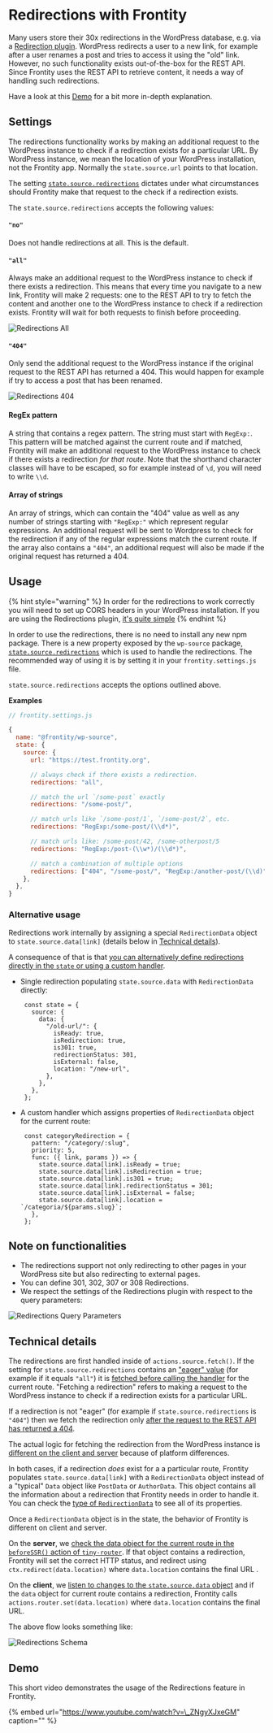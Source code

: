# Redirections with Frontity

Many users store their 30x redirections in the WordPress database, e.g. via a [Redirection plugin](https://wordpress.org/plugins/redirection/). WordPress redirects a user to a new link, for example after a user renames a post and tries to access it using the "old" link. However, no such functionality exists out-of-the-box for the REST API. Since Frontity uses the REST API to retrieve content, it needs a way of handling such redirections.

Have a look at this [Demo](redirections-with-frontity.md#demo) for a bit more in-depth explanation.

## Settings

The redirections functionality works by making an additional request to the WordPress instance to check if a redirection exists for a particular URL. By WordPress instance, we mean the location of your WordPress installation, not the Frontity app. Normally the `state.source.url` points to that location.

The setting [`state.source.redirections`](https://api.frontity.org/frontity-packages/features-packages/wp-source#state-source-redirections) dictates under what circumstances should Frontity make that request to the check if a redirection exists.

The `state.source.redirections` accepts the following values:

#### `"no"`

Does not handle redirections at all. This is the default.

#### `"all"`

Always make an additional request to the WordPress instance to check if there exists a redirection. This means that every time you navigate to a new link, Frontity will make 2 requests: one to the REST API to try to fetch the content and another one to the WordPress instance to check if a redirection exists. Frontity will wait for both requests to finish before proceeding.

![Redirections All](https://frontity.org/wp-content/uploads/2021/04//redirections-all.png)

#### `"404"`

Only send the additional request to the WordPress instance if the original request to the REST API has returned a 404. This would happen for example if try to access a post that has been renamed.

![Redirections 404](https://frontity.org/wp-content/uploads/2021/04//redirections-404.png)

#### RegEx pattern

A string that contains a regex pattern. The string must start with `RegExp:`. This pattern will be matched against the current route and if matched, Frontity will make an additional request to the WordPress instance to check if there exists a redirection _for that route_. Note that the shorthand character classes will have to be escaped, so for example instead of `\d`, you will need to write `\\d`.

#### Array of strings

An array of strings, which can contain the "404" value as well as any number of strings starting with `"RegExp:"` which represent regular expressions. An additional request will be sent to Wordpress to check for the redirection if any of the regular expressions match the current route. If the array also contains a `"404"`, an additional request will also be made if the original request has returned a 404.

## Usage

{% hint style="warning" %}
In order for the redirections to work correctly you will need to set up CORS headers in your WordPress installation. If you are using the Redirections plugin, [it's quite simple](https://youtu.be/-ekz2JwHHmQ)
{% endhint %}

In order to use the redirections, there is no need to install any new npm package. There is a new property exposed by the `wp-source` package, [`state.source.redirections`](https://api.frontity.org/frontity-packages/features-packages/wp-source#state-source-redirections) which is used to handle the redirections. The recommended way of using it is by setting it in your `frontity.settings.js` file.

`state.source.redirections` accepts the options outlined above.

**Examples**

```javascript
// frontity.settings.js

{
  name: "@frontity/wp-source",
  state: {
    source: {
      url: "https://test.frontity.org",

      // always check if there exists a redirection.
      redirections: "all",

      // match the url `/some-post` exactly
      redirections: "/some-post/",

      // match urls like `/some-post/1`, `/some-post/2`, etc.
      redirections: "RegExp:/some-post/(\\d*)",

      // match urls like: /some-post/42, /some-otherpost/5
      redirections: "RegExp:/post-(\\w*)/(\\d*)",

      // match a combination of multiple options
      redirections: ["404", "/some-post/", "RegExp:/another-post/(\\d)"],
    },
  },
}
```

### Alternative usage

Redirections work internally by assigning a special `RedirectionData` object to `state.source.data[link]` \(details below in [Technical details](redirections-with-frontity.md##Technical-details)\).

A consequence of that is that [you can alternatively define redirections directly in the `state` or using a custom handler](https://community.frontity.org/t/301-redirects-stored-in-wordpress-database/3032/15).

* Single redirection populating `state.source.data` with `RedirectionData` directly:

  ```text
   const state = {
     source: {
       data: {
         "/old-url/": {
           isReady: true,
           isRedirection: true,
           is301: true,
           redirectionStatus: 301,
           isExternal: false,
           location: "/new-url",
         },
       },
     },
   };
  ```

* A custom handler which assigns properties of `RedirectionData` object for the current route:

  ```text
   const categoryRedirection = {
     pattern: "/category/:slug",
     priority: 5,
     func: ({ link, params }) => {
       state.source.data[link].isReady = true;
       state.source.data[link].isRedirection = true;
       state.source.data[link].is301 = true;
       state.source.data[link].redirectionStatus = 301;
       state.source.data[link].isExternal = false;
       state.source.data[link].location = `/categoria/${params.slug}`;
     },
   };
  ```

## Note on functionalities

* The redirections support not only redirecting to other pages in your WordPress site but also redirecting to external pages. 
* You can define 301, 302, 307 or 308 Redirections.
* We respect the settings of the Redirections plugin with respect to the query parameters:

![Redirections Query Parameters](https://frontity.org/wp-content/uploads/2021/04//redirections-query-parameters.png)

## Technical details

The redirections are first handled inside of `actions.source.fetch()`. If the setting for `state.source.redirections` contains an ["eager" value](https://github.com/frontity/frontity/blob/2eb98ae4e6fee1f93ac5af5c834a3add644ba7b0/packages/wp-source/src/utils.ts#L152-L186) \(for example if it equals `"all"`\) it is [fetched before calling the handler](https://github.com/frontity/frontity/blob/2eb98ae4e6fee1f93ac5af5c834a3add644ba7b0/packages/wp-source/src/actions.ts#L91-L100) for the current route. "Fetching a redirection" refers to making a request to the WordPress instance to check if a redirection exists for a particular URL.

If a redirection is not "eager" \(for example if `state.source.redirections` is `"404"`\) then we fetch the redirection only [after the request to the REST API has returned a 404](https://github.com/frontity/frontity/blob/2eb98ae4e6fee1f93ac5af5c834a3add644ba7b0/packages/wp-source/src/actions.ts#L152-L160).

The actual logic for fetching the redirection from the WordPress instance is [different on the client and server](https://github.com/frontity/frontity/blob/2eb98ae4e6fee1f93ac5af5c834a3add644ba7b0/packages/wp-source/src/utils.ts#L46-L140) because of platform differences.

In both cases, if a redirection _does_ exist for a a particular route, Frontity populates `state.source.data[link]` with a `RedirectionData` object instead of a "typical" `Data` object like `PostData` or `AuthorData`. This object contains all the information about a redirection that Frontity needs in order to handle it. You can check the [type of `RedirectionData`](https://github.com/frontity/frontity/blob/2eb98ae4e6/packages/source/types/data.ts#L426-L462) to see all of its properties.

Once a `RedirectionData` object is in the state, the behavior of Frontity is different on client and server.

On the **server**, we [check the data object for the current route in the `beforeSSR()` action of `tiny-router`](https://github.com/frontity/frontity/blob/2eb98ae4e6/packages/tiny-router/src/actions.ts#L268-L298). If that object contains a redirection, Frontity will set the correct HTTP status, and redirect using `ctx.redirect(data.location)` where `data.location` contains the final URL .

On the **client**, we [listen to changes to the `state.source.data` object](https://github.com/frontity/frontity/blob/2eb98ae4e6/packages/tiny-router/src/actions.ts#L156-L177) and if the `data` object for current route contains a redirection, Frontity calls `actions.router.set(data.location)` where `data.location` contains the final URL.

The above flow looks something like:

![Redirections Schema](https://frontity.org/wp-content/uploads/2021/04//redirections-schema.jpeg)

## Demo

This short video demonstrates the usage of the Redirections feature in Frontity.

{% embed url="https://www.youtube.com/watch?v=\_ZNgyXJxeGM" caption="" %}

